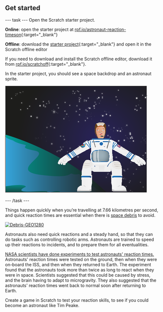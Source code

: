 ## Get started

--- task ---
Open the Scratch starter project.

**Online**: open the starter project at [rpf.io/astronaut-reaction-timeson](http://rpf.io/astronaut-reacion-timeson){:target="_blank"}

**Offline**: download the [starter project](http://rpf.io/p/astronaut-reacion-times-go){:target="_blank"} and open it in the Scratch offline editor

If you need to download and install the Scratch offline editor, download it from [rpf.io/scratchoff](http://rpf.io/scratchoff){:target="_blank"}.

In the starter project, you should see a space backdrop and an astronaut sprite.

![starter projects](images/starter_project.png)

--- /task ---

Things happen quickly when you’re travelling at 7.66 kilometres per second, and quick reaction times are essential when there is [space debris](https://en.wikipedia.org/wiki/Space_debris) to avoid.

<html>
<a title="NASA image [Public domain], via Wikimedia Commons" href="https://commons.wikimedia.org/wiki/File:Debris-GEO1280.jpg"><img width="512" alt="Debris-GEO1280" src="https://upload.wikimedia.org/wikipedia/commons/thumb/a/a1/Debris-GEO1280.jpg/512px-Debris-GEO1280.jpg"></a>
</html>

Astronauts also need quick reactions and a steady hand, so that they can do tasks such as controlling robotic arms.
Astronauts are trained to speed up their reactions to incidents, and to prepare them for all eventualities. 

[NASA scientists have done experiments to test astronauts' reaction times.](http://www.nasa.gov/mission_pages/station/research/experiments/7.html)
Astronauts' reaction times were tested on the ground, then when they were on-board the ISS, and then when they returned to Earth. The experiment found that the astronauts took more than twice as long to react when they were in space. Scientists suggested that this could be caused by stress, and the brain having to adapt to microgravity. They also suggested that the astronauts' reaction times went back to normal soon after returning to Earth. 

Create a game in Scratch to test your reaction skills, to see if you could become an astronaut like Tim Peake.


